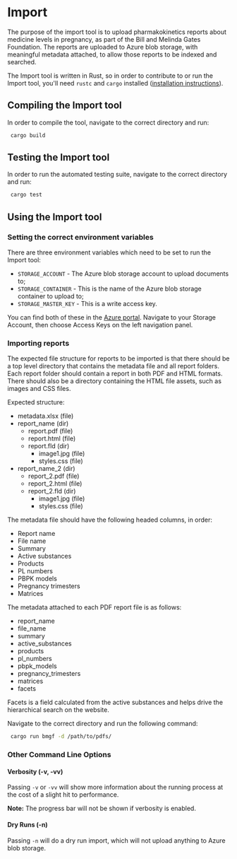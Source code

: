 # Import

The purpose of the import tool is to upload pharmakokinetics reports about medicine levels in pregnancy, as part of the Bill and Melinda Gates Foundation. The reports are uploaded to Azure blob storage, with meaningful metadata attached, to allow those reports to be indexed and searched.

The Import tool is written in Rust, so in order to contribute to or run the Import tool, you'll need `rustc` and `cargo` installed ([installation instructions](https://doc.rust-lang.org/cargo/getting-started/installation.html)).

## Compiling the Import tool

In order to compile the tool, navigate to the correct directory and run:

```sh
 cargo build
```

## Testing the Import tool

In order to run the automated testing suite, navigate to the correct directory and run:

```sh
 cargo test
```

## Using the Import tool

### Setting the correct environment variables

There are three environment variables which need to be set to run the Import tool:

- `STORAGE_ACCOUNT` - The Azure blob storage account to upload documents to;
- `STORAGE_CONTAINER` - This is the name of the Azure blob storage container to upload to;
- `STORAGE_MASTER_KEY` - This is a write access key.

You can find both of these in the [Azure portal](https://portal.azure.com). Navigate to your Storage Account, then choose Access Keys on the left navigation panel.

### Importing reports

The expected file structure for reports to be imported is that there should be a top level directory that contains the metadata file and all report folders. Each report folder should contain a report in both PDF and HTML formats. There should also be a directory containing the HTML file assets, such as images and CSS files.

Expected structure:

- metadata.xlsx (file)
- report_name (dir)
  - report.pdf (file)
  - report.html (file)
  - report.fld (dir)
    - image1.jpg (file)
    - styles.css (file)
- report_name_2 (dir)
  - report_2.pdf (file)
  - report_2.html (file)
  - report_2.fld (dir)
    - image1.jpg (file)
    - styles.css (file)

The metadata file should have the following headed columns, in order:

- Report name
- File name
- Summary
- Active substances
- Products
- PL numbers
- PBPK models
- Pregnancy trimesters
- Matrices

The metadata attached to each PDF report file is as follows:

- report_name
- file_name
- summary
- active_substances
- products
- pl_numbers
- pbpk_models
- pregnancy_trimesters
- matrices
- facets

Facets is a field calculated from the active substances and helps drive the hierarchical search on the website.

Navigate to the correct directory and run the following command:

```sh
 cargo run bmgf -d /path/to/pdfs/
```

### Other Command Line Options

#### Verbosity (-v, -vv)

Passing `-v` or `-vv` will show more information about the running process at the cost of a slight hit to performance.

**Note:** The progress bar will not be shown if verbosity is enabled.

#### Dry Runs (-n)

Passing `-n` will do a dry run import, which will not upload anything to Azure blob storage.
